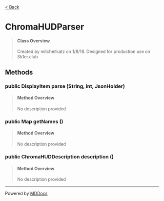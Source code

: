 [< Back](..)
# ChromaHUDParser #
>#### Class Overview ####
>Created by mitchellkatz on 1/8/18. Designed for production use on Sk1er.club
## Methods ##
### public DisplayItem parse (String, int, JsonHolder) ###
>#### Method Overview ####
>No description provided
>
### public Map getNames () ###
>#### Method Overview ####
>No description provided
>
### public ChromaHUDDescription description () ###
>#### Method Overview ####
>No description provided
>

---
Powered by [MDDocs](https://github.com/VRCube/MDDocs)